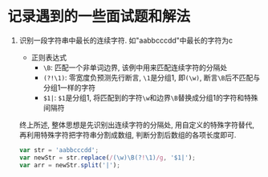 # 记录遇到的一些面试题和解法

1. 识别一段字符串中最长的连续字符. 如"aabbcccdd"中最长的字符为c
    * 正则表达式
        * `\B`: 匹配一个非单词边界, 该例中用来匹配连续字符的分隔处
        * `(?!\1)`: 零宽度负预测先行断言, `\1`是分组1, 即`(\w)`, 断言`\B`后不匹配与分组1一样的字符
        * `$1|`: `$1`是分组1, 将匹配到的字符`\w`和边界`\B`替换成分组1的字符和特殊间隔符

    终上所述, 整体思想是先识别出连续字符的分隔处, 用自定义的特殊字符替代, 再利用特殊字符把字符串分割成数组, 判断分割后数组的各项长度即可.

    ```javascript
    var str = 'aabbcccdd';
    var newStr = str.replace(/(\w)\B(?!\1)/g, '$1|');
    var arr = newStr.split('|');
    ```
